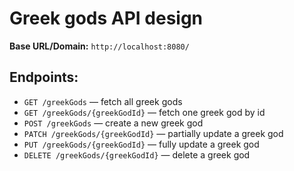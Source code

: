 # Greek gods API design

**Base URL/Domain:** `http://localhost:8080/`   

## Endpoints:

* `GET /greekGods` — fetch all greek gods  
* `GET /greekGods/{greekGodId}` — fetch one greek god by id  
* `POST /greekGods` — create a new greek god  
* `PATCH /greekGods/{greekGodId}` — partially update a greek god  
* `PUT /greekGods/{greekGodId}` — fully update a greek god  
* `DELETE /greekGods/{greekGodId}` — delete a greek god  
